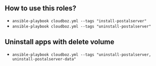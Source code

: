## How to use this roles?
- `ansible-playbook cloudboz.yml --tags "install-postalserver"`
- `ansible-playbook cloudboz.yml --tags "uninstall-postalserver"`

## Uninstall apps with delete volume
- `ansible-playbook cloudboz.yml --tags "uninstall-postalserver, uninstall-postalserver-data"`